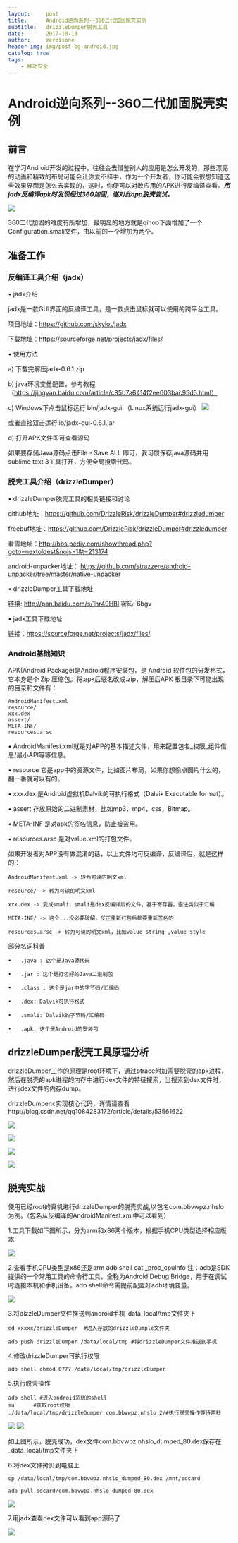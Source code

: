 ```yaml
---
layout:     post
title:      Android逆向系列--360二代加固脱壳实例
subtitle:   drizzleDumper脱壳工具
date:       2017-10-18
author:     zeroisone
header-img: img/post-bg-android.jpg
catalog: true
tags:
    - 移动安全
---
```



# Android逆向系列--360二代加固脱壳实例

## 前言
 在学习Android开发的过程中，往往会去借鉴别人的应用是怎么开发的，那些漂亮的动画和精致的布局可能会让你爱不释手，作为一个开发者，你可能会很想知道这些效果界面是怎么去实现的，这时，你便可以对改应用的APK进行反编译查看。***用jadx反编译apk时发现经过360加固，遂对此app脱壳尝试。***


![](/img/in-post/android/图片1.png)

360二代加固的难度有所增加，最明显的地方就是qihoo下面增加了一个Configuration.smali文件，由以前的一个增加为两个。

## 准备工作
### 反编译工具介绍（jadx）
• jadx介绍

jadx是一款GUI界面的反编译工具，是一款点击鼠标就可以使用的跨平台工具。

项目地址：https://github.com/skylot/jadx

下载地址：https://sourceforge.net/projects/jadx/files/


•	使用方法

a)	下载完解压jadx-0.6.1.zip

b)	java环境变量配置，参考教程（https://jingyan.baidu.com/article/c85b7a6414f2ee003bac95d5.html）

c)	Windows下点击鼠标运行 bin/jadx-gui （Linux系统运行jadx-gui）
![](/img/in-post/android/图片2.png)

或者直接双击运行lib/jadx-gui-0.6.1.jar

d)	打开APK文件即可查看源码

如果要存储Java源码点击File - Save ALL 即可，我习惯保存java源码并用sublime text 3工具打开，方便全局搜索代码。

### 脱壳工具介绍（drizzleDumper）

•	drizzleDumper脱壳工具的相关链接和讨论

github地址：https://github.com/DrizzleRisk/drizzleDumper#drizzledumper

freebuf地址：https://github.com/DrizzleRisk/drizzleDumper#drizzledumper

看雪地址：http://bbs.pediy.com/showthread.php?goto=nextoldest&nojs=1&t=213174

android-unpacker地址：
https://github.com/strazzere/android-unpacker/tree/master/native-unpacker 

•	drizzleDumper工具下载地址

链接: http://pan.baidu.com/s/1hr49HBI 密码: 6bgv

•	jadx工具下载地址

链接：https://sourceforge.net/projects/jadx/files/

### Android基础知识 

APK(Android Package)是Android程序安装包，是 Android 软件包的分发格式，它本身是个 Zip 压缩包。将.apk后缀名改成.zip，解压后APK 根目录下可能出现的目录和文件有：

```
AndroidManifest.xml
resource/
xxx.dex
assert/
META-INF/
resources.arsc
```

•	AndroidManifest.xml就是对APP的基本描述文件，用来配置包名_权限_组件信息/最小API等等信息。

•	resource 它是app中的资源文件，比如图片布局，如果你想偷点图片什么的，翻一番就可以有的。

•	xxx.dex 是Android虚拟机Dalvik的可执行格式（Dalvik Executable format）。

•	assert 存放原始的二进制素材，比如mp3，mp4，css，Bitmap。

•	META-INF 是对apk的签名信息，防止被盗用。

•	resources.arsc 是对value.xml的打包文件。

如果开发者对APP没有做混淆的话，以上文件均可反编译，反编译后，就是这样的：

```
AndroidManifest.xml -> 转为可读的明文xml

resource/ -> 转为可读的明文xml

xxx.dex -> 变成smali，smali是dex反编译后的文件，基于寄存器，语法类似于汇编

META-INF/ -> 这个...没必要破解，反正重新打包后都要重新签名的

resources.arsc -> 转为可读的明文xml，比如value_string ,value_style

```

部分名词科普

```
•	.java : 这个是Java源代码

•	.jar : 这个是打包好的Java二进制包

•	.class : 这个是jar中的字节码/汇编码

•	.dex: Dalvik可执行格式

•	.smali: Dalvik的字节码/汇编码

•	.apk: 这个是Android的安装包
```

## drizzleDumper脱壳工具原理分析
  drizzleDumper工作的原理是root环境下，通过ptrace附加需要脱壳的apk进程，然后在脱壳的apk进程的内存中进行dex文件的特征搜索，当搜索到dex文件时，进行dex文件的内存dump。

drizzleDumper.c实现核心代码，详情请查看http://blog.csdn.net/qq1084283172/article/details/53561622

![](/img/in-post/android/图片3.png)

![](/img/in-post/android/图片4.png)

![](/img/in-post/android/图片5.png)

![](/img/in-post/android/图片6.png)


## 脱壳实战
  使用已经root的真机进行drizzleDumper的脱壳实战,以包名com.bbvwpz.nhslo为例。（包名从反编译的AndroidManifest.xml中可以看到）

1.工具下载如下图所示，分为arm和x86两个版本，根据手机CPU类型选择相应版本

![](/img/in-post/android/图片7.png)


2.查看手机CPU类型是x86还是arm
adb shell cat _proc_cpuinfo 
注：adb是SDK提供的一个常用工具的命令行工具，全称为Android Debug Bridge，用于在调试时连接本机和手机设备。adb shell命令需提前配置好adb环境变量。

![](/img/in-post/android/图片8.png)


3.将dizzleDumper文件推送到android手机_data_local/tmp文件夹下

```
cd xxxxx/drizzleDumper  #进入存放的drizzleDumple文件夹

adb push drizzleDumper /data/local/tmp #将drizzleDumper文件推送到手机
```

4.修改drizzleDumper可执行权限
```
adb shell chmod 0777 /data/local/tmp/drizzleDumper
```

5.执行脱壳操作

```
adb shell #进入android系统的shell
su      #获取root权限
./data/local/tmp/drizzleDumper com.bbvwpz.nhslo 2/#执行脱壳操作等待两秒
```

![](/img/in-post/android/图片9.png)
![](/img/in-post/android/图片10.png)

如上图所示，脱壳成功，dex文件com.bbvwpz.nhslo_dumped_80.dex保存在_data_local/tmp文件夹下

6.将dex文件拷贝到电脑上

```
cp /data/local/tmp/com.bbvwpz.nhslo_dumped_80.dex /mnt/sdcard

adb pull sdcard/com.bbvwpz.nhslo_dumped_80.dex
```
![](/img/in-post/android/图片11.png)

7.用jadx查看dex文件可以看到app源码了

![](/img/in-post/android/图片12.png)


